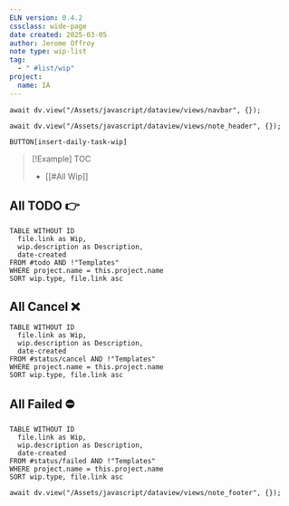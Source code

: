 ```yaml
---
ELN version: 0.4.2
cssclass: wide-page
date created: 2025-03-05
author: Jerome Offroy
note type: wip-list
tag:
  - " #list/wip"
project:
  name: IA
---
```


```dataviewjs
await dv.view("/Assets/javascript/dataview/views/navbar", {});
```

```dataviewjs
await dv.view("/Assets/javascript/dataview/views/note_header", {});
```

`BUTTON[insert-daily-task-wip]`

> [!Example] TOC
> - [[#All Wip]]


## All TODO 👉

```dataview
TABLE WITHOUT ID
  file.link as Wip,
  wip.description as Description,
  date-created
FROM #todo AND !"Templates"
WHERE project.name = this.project.name
SORT wip.type, file.link asc
```


## All Cancel ❌

```dataview
TABLE WITHOUT ID
  file.link as Wip,
  wip.description as Description,
  date-created
FROM #status/cancel AND !"Templates"
WHERE project.name = this.project.name
SORT wip.type, file.link asc
```

## All Failed ⛔

```dataview
TABLE WITHOUT ID
  file.link as Wip,
  wip.description as Description,
  date-created
FROM #status/failed AND !"Templates"
WHERE project.name = this.project.name
SORT wip.type, file.link asc
```



```dataviewjs
await dv.view("/Assets/javascript/dataview/views/note_footer", {});
```
